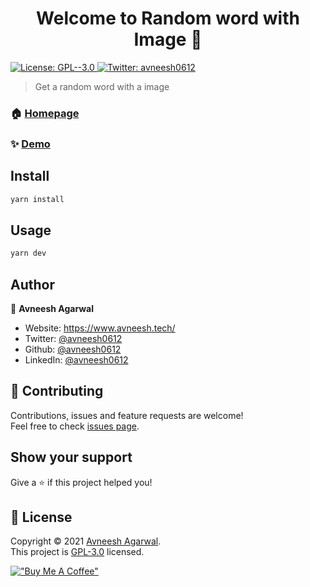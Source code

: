 <h1 align="center">Welcome to Random word with Image 👋</h1>
<p>
  <a href="https://github.com/avneesh0612/random-words/blob/main/LICENSE" target="_blank">
    <img alt="License: GPL--3.0" src="https://img.shields.io/badge/License-GPL--3.0-yellow.svg" />
  </a>
  <a href="https://twitter.com/avneesh0612" target="_blank">
    <img alt="Twitter: avneesh0612" src="https://img.shields.io/twitter/follow/avneesh0612.svg?style=social" />
  </a>
</p>

> Get a random word with a image

### 🏠 [Homepage](https://random-words-avneesh0612.vercel.app/)

### ✨ [Demo](https://random-words-avneesh0612.vercel.app/)

## Install

```sh
yarn install
```

## Usage

```sh
yarn dev
```

## Author

👤 **Avneesh Agarwal**

* Website: https://www.avneesh.tech/
* Twitter: [@avneesh0612](https://twitter.com/avneesh0612)
* Github: [@avneesh0612](https://github.com/avneesh0612)
* LinkedIn: [@avneesh0612](https://linkedin.com/in/avneesh0612)

## 🤝 Contributing

Contributions, issues and feature requests are welcome!<br />Feel free to check [issues page](https://github.com/avneesh0612/random-words/issues). 

## Show your support

Give a ⭐️ if this project helped you!

## 📝 License

Copyright © 2021 [Avneesh Agarwal](https://github.com/avneesh0612).<br />
This project is [GPL-3.0](https://github.com/avneesh0612/random-words/blob/main/LICENSE) licensed.


[!["Buy Me A Coffee"](https://www.buymeacoffee.com/assets/img/custom_images/orange_img.png)](https://www.buymeacoffee.com/avneesh0612)